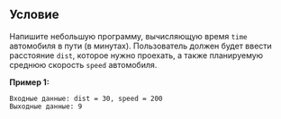 ## Условие

Напишите небольшую программу, вычисляющую время `time` автомобиля в пути (в минутах). Пользователь должен будет ввести расстояние `dist`, которое нужно проехать, а также планируемую среднюю скорость `speed` автомобиля.

**Пример 1:**

	Входные данные: dist = 30, speed = 200
	Выходные данные: 9
